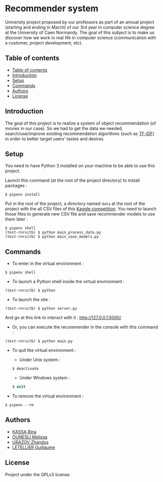 # Recommender system

University project proposed by our professors as part of an annual project (starting and ending in March) of our 3rd year in computer science degree at the University of Caen Normandy. The goal of this subject is to make us discover how we work in real life in computer science (communication with a customer, project development, etc).

## Table of contents

  - [Table of contents](#table-of-contents)
  - [Introduction](#introduction)
  - [Setup](#setup)
  - [Commands](#commands)
  - [Authors](#authors)
  - [License](#license)

## Introduction
The goal of this project is to realize a system of object recommendation (of movies in our case). So we had to get the data we needed, search/use/improve existing recommendation algorithms (such as [TF-iDF](https://www.wikiwand.com/en/Tf%E2%80%93idf)) in order to better target users' tastes and desires.

## Setup
You need to have Python 3 installed on your machine to be able to use this project.

Launch this command (at the root of the project directory) to install packages :
```shell
$ pipenv install
```
Put in the root of the project, a directory named `data` at the root of the project with the all CSV files of this [Kaggle competition](https://www.kaggle.com/rounakbanik/the-movies-dataset).
You need to launch those files to generate new CSV file and save recommender models to use them later :
```
$ pipenv shell
(test-rnrvitb) $ python main_process_data.py
(test-rnrvitb) $ python main_save_models.py
```

## Commands
- To enter in the virtual environment :
```shell
$ pipenv shell
```

- To launch a Python shell inside the virtual environment :
```shell
(test-rnrvitb) $ python
```

- To launch the site :
```shell
(test-rnrvitb) $ python server.py
```
And go at this link to interact with it : http://127.0.0.1:5000/

- Or, you can execute the recommender in the console with this command :
```shell
(test-rnrvitb) $ python main.py
```

- To quit the virtual environment :
  - Under Unix system :
  ```shell
  $ deactivate
  ```
  - Under Windows system :
  ```powershell
  $ exit
  ```

- To remove the virtual environment :
```shell
$ pipenv --rm
```

## Authors
- [KASSA Rina](https://github.com/rinakassa7)
- [OUNESLI Melissa](https://github.com/Melissa-Ou)
- [URAZOV Zhandos](https://github.com/zhandu)
- [LETELLIER Guillaume](https://github.com/Guigui14460)

## License
Project under the GPLv3 license.
